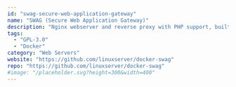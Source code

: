 ```yaml
---
id: "swag-secure-web-application-gateway"
name: "SWAG (Secure Web Application Gateway)"
description: "Nginx webserver and reverse proxy with PHP support, built-in Certbot (Let's Encrypt) client and fail2ban integration."
tags:
  - "GPL-3.0"
  - "Docker"
category: "Web Servers"
website: "https://github.com/linuxserver/docker-swag"
repo: "https://github.com/linuxserver/docker-swag"
#image: "/placeholder.svg?height=300&width=400"
---
```



